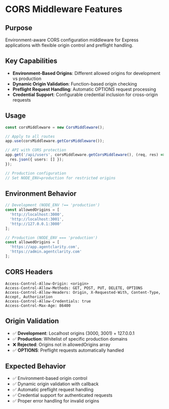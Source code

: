 # CORS Middleware Features

## Purpose
Environment-aware CORS configuration middleware for Express applications with flexible origin control and preflight handling.

## Key Capabilities
- **Environment-Based Origins**: Different allowed origins for development vs production
- **Dynamic Origin Validation**: Function-based origin checking
- **Preflight Request Handling**: Automatic OPTIONS request processing
- **Credential Support**: Configurable credential inclusion for cross-origin requests

## Usage
```typescript
const corsMiddleware = new CorsMiddleware();

// Apply to all routes
app.use(corsMiddleware.getCorsMiddleware());

// API with CORS protection
app.get('/api/users', corsMiddleware.getCorsMiddleware(), (req, res) => {
  res.json({ users: [] });
});

// Production configuration
// Set NODE_ENV=production for restricted origins
```

## Environment Behavior
```typescript
// Development (NODE_ENV !== 'production')
const allowedOrigins = [
  'http://localhost:3000',
  'http://localhost:3001',
  'http://127.0.0.1:3000'
];

// Production (NODE_ENV === 'production')
const allowedOrigins = [
  'https://app.agentclarity.com',
  'https://admin.agentclarity.com'
];
```

## CORS Headers
```
Access-Control-Allow-Origin: <origin>
Access-Control-Allow-Methods: GET, POST, PUT, DELETE, OPTIONS
Access-Control-Allow-Headers: Origin, X-Requested-With, Content-Type, Accept, Authorization
Access-Control-Allow-Credentials: true
Access-Control-Max-Age: 86400
```

## Origin Validation
- ✅ **Development**: Localhost origins (3000, 3001) + 127.0.0.1
- ✅ **Production**: Whitelist of specific production domains
- ❌ **Rejected**: Origins not in allowedOrigins array
- ✅ **OPTIONS**: Preflight requests automatically handled

## Expected Behavior
- ✅ Environment-based origin control
- ✅ Dynamic origin validation with callback
- ✅ Automatic preflight request handling
- ✅ Credential support for authenticated requests
- ✅ Proper error handling for invalid origins
